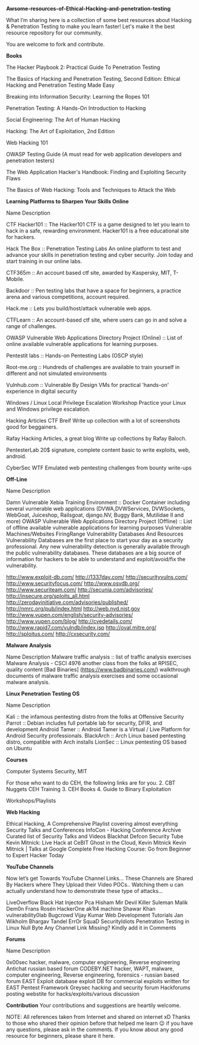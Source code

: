 **Awsome-resources-of-Ethical-Hacking-and-penetration-testing**

What I’m sharing here is a collection of some best resources about Hacking & Penetration Testing to make you learn faster! Let's make it the best resource repository for our community.

You are welcome to fork and contribute.

**Books**

The Hacker Playbook 2: Practical Guide To Penetration Testing

The Basics of Hacking and Penetration Testing, Second Edition: Ethical Hacking and Penetration Testing Made Easy

Breaking into Information Security: Learning the Ropes 101

Penetration Testing: A Hands-On Introduction to Hacking

Social Engineering: The Art of Human Hacking

Hacking: The Art of Exploitation, 2nd Edition

Web Hacking 101

OWASP Testing Guide (A must read for web application developers and penetration testers)

The Web Application Hacker's Handbook: Finding and Exploiting Security Flaws

The Basics of Web Hacking: Tools and Techniques to Attack the Web

**Learning Platforms to Sharpen Your Skills Online**

Name	                             Description

CTF Hacker101	:: The Hacker101 CTF is a game designed to let you learn to hack in a safe, rewarding environment. Hacker101 is a free educational site for hackers.

Hack The Box :: Penetration Testing Labs	An online platform to test and advance your skills in penetration testing and cyber security. Join today and start training in our online labs.

CTF365m ::	An account based ctf site, awarded by Kaspersky, MIT, T-Mobile.

Backdoor ::	Pen testing labs that have a space for beginners, a practice arena and various competitions, account required.

Hack.me ::	Lets you build/host/attack vulnerable web apps.

CTFLearn ::	An account-based ctf site, where users can go in and solve a range of challenges.

OWASP Vulnerable Web Applications Directory Project (Online) ::	List of online available vulnerable applications for learning purposes.

Pentestit labs ::	Hands-on Pentesting Labs (OSCP style)

Root-me.org ::	Hundreds of challenges are available to train yourself in different and not simulated environments

Vulnhub.com ::	Vulnerable By Design VMs for practical 'hands-on' experience in digital security

Windows / Linux Local Privilege Escalation Workshop	Practice your Linux and Windows privilege escalation.

Hacking Articles	CTF Breif Write up collection with a lot of screenshots good for beggainers.

Rafay Hacking Articles, a great blog	Write up collections by Rafay Baloch.

PentesterLab	20$ signature, complete content basic to write exploits, web, android.

CyberSec WTF	Emulated web pentesting challenges from bounty write-ups

**Off-Line**

Name	                  Description

Damn Vulnerable Xebia Training Environment ::	Docker Container including several vurnerable web applications (DVWA,DVWServices, DVWSockets, WebGoat, Juiceshop, Railsgoat, django.NV, Buggy Bank, Mutilidae II and more)
OWASP Vulnerable Web Applications Directory Project (Offline) ::	List of offline available vulnerable applications for learning purposes
Vulnerable Machines/Websites
FiringRange
Vulnerability Databases And Resources
Vulnerability Databases are the first place to start your day as a security professional. Any new vulnerability detection is generally available through the public vulnerability databases. These databases are a big source of information for hackers to be able to understand and exploit/avoid/fix the vulnerability.

http://www.exploit-db.com/
http://1337day.com/
http://securityvulns.com/
http://www.securityfocus.com/
http://www.osvdb.org/
http://www.securiteam.com/
http://secunia.com/advisories/
http://insecure.org/sploits_all.html
http://zerodayinitiative.com/advisories/published/
http://nmrc.org/pub/index.html
http://web.nvd.nist.gov
http://www.vupen.com/english/security-advisories/
http://www.vupen.com/blog/
http://cvedetails.com/
http://www.rapid7.com/vulndb/index.jsp
http://oval.mitre.org/
http://sploitus.com/
http://cxsecurity.com/

**Malware Analysis**

Name	             Description
Malware traffic analysis :: list of traffic analysis exercises
Malware Analysis - CSCI 4976	another class from the folks at RPISEC, quality content
[Bad Binaries] (https://www.badbinaries.com/)	walkthrough documents of malware traffic analysis exercises and some occasional malware analysis.

**Linux Penetration Testing OS**

Name	           Description

Kali :: the infamous pentesting distro from the folks at Offensive Security
Parrot ::	Debian includes full portable lab for security, DFIR, and development
Android Tamer ::	Android Tamer is a Virtual / Live Platform for Android Security professionals.
BlackArch ::	Arch Linux based pentesting distro, compatible with Arch installs
LionSec :: Linux	pentesting OS based on Ubuntu

**Courses**

Computer Systems Security, MIT

For those who want to do CEH, the following links are for you. 2. CBT Nuggets CEH Training 3. CEH Books 4. Guide to Binary Exploitation

Workshops/Playlists

**Web Hacking**

Ethical Hacking, A Comprehensive Playlist covering almost everything
Security Talks and Conferences
InfoCon - Hacking Conference Archive
Curated list of Security Talks and Videos
Blackhat
Defcon
Security Tube
Kevin Mitnick: Live Hack at CeBIT
Ghost in the Cloud, Kevin Mitnick
Kevin Mitnick | Talks at Google
Complete Free Hacking Course: Go from Beginner to Expert Hacker Today

**YouTube Channels**

Now let’s get Towards YouTube Channel Links... These Channels are Shared By Hackers where They Upload their Video POCs.. Watching them u can actually understand how to demonstrate these type of attacks...

LiveOverflow
Black Hat
Injector Pca
Hisham Mir
Devil Killer
Suleman Malik
Dem0n
Frans Rosén
HackerOne
ak1t4 machine
Shawar Khan
vulnerability0lab
Bugcrowd
Vijay Kumar
Web Development Tutorials
Jan Wikholm
Bhargav Tandel
ErrOr SquaD
SecurityIdiots
Penetration Testing in Linux
Null Byte
Any Channel Link Missing? Kindly add it in Comments

**Forums**

Name	           Description

0x00sec	hacker, malware, computer engineering, Reverse engineering
Antichat	russian based forum
CODEBY.NET	hacker, WAPT, malware, computer engineering, Reverse engineering, forensics - russian based forum
EAST Exploit database	exploit DB for commercial exploits written for EAST Pentest Framework
Greysec	hacking and security forum
Hackforums	posting webstite for hacks/exploits/various discussion

**Contribution**
Your contributions and suggestions are heartily welcome.

NOTE:
All references taken from Internet and shared on internet xD Thanks to those who shared their opinion before that helped me learn 😉 if you have any questions, please ask in the comments. If you know about any good resource for beginners, please share it here.
